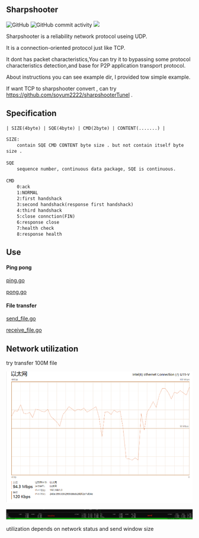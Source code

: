 
## Sharpshooter


![GitHub](https://img.shields.io/github/license/soyum2222/sharpshooter?logo=Github&style=plastic)  ![GitHub commit activity](https://img.shields.io/github/commit-activity/m/soyum2222/sharpshooter?logo=Github)  <img src="http://visits.myyou.top/sharpshooter/visits" />


Sharpshooter is a reliability network protocol useing UDP.
    
It is a connection-oriented protocol just like TCP.
    
It dont has packet characteristics,You can try it to bypassing some protocol characteristics detection,and base for P2P application transport protocol.
    
About instructions you can see example dir, I provided tow simple example.
    
If want TCP to sharpshooter convert , can try https://github.com/soyum2222/sharpshooterTunel .
    


## Specification

`| SIZE(4byte) | SQE(4byte) | CMD(2byte) | CONTENT(.......) |`


    SIZE:
        contain SQE CMD CONTENT byte size . but not contain itself byte size .
        
    SQE
        sequence number, continuous data package, SQE is continuous.
        
    CMD
        0:ack
        1:NORMAL
        2:first handshack
        3:second handshack(response first handshack)
        4:third handshack
        5:close connction(FIN)
        6:response close
        7:health check
        8:response health 
           


## Use

#### Ping pong

[ping.go](https://github.com/soyum2222/sharpshooter/blob/master/example/ping.go)

[pong.go](https://github.com/soyum2222/sharpshooter/blob/master/example/pong.go)

    
#### File transfer

[send_file.go](https://github.com/soyum2222/sharpshooter/blob/master/example/send_file.go)

[receive_file.go](https://github.com/soyum2222/sharpshooter/blob/master/example/send_file.go)



## Network utilization

try transfer 100M file

![speed](https://github.com/soyum2222/sharpshooter/blob/master/image/network.png)


![utilization](https://github.com/soyum2222/sharpshooter/blob/master/image/network-utilization.png)

utilization depends on network status and send window size

    
